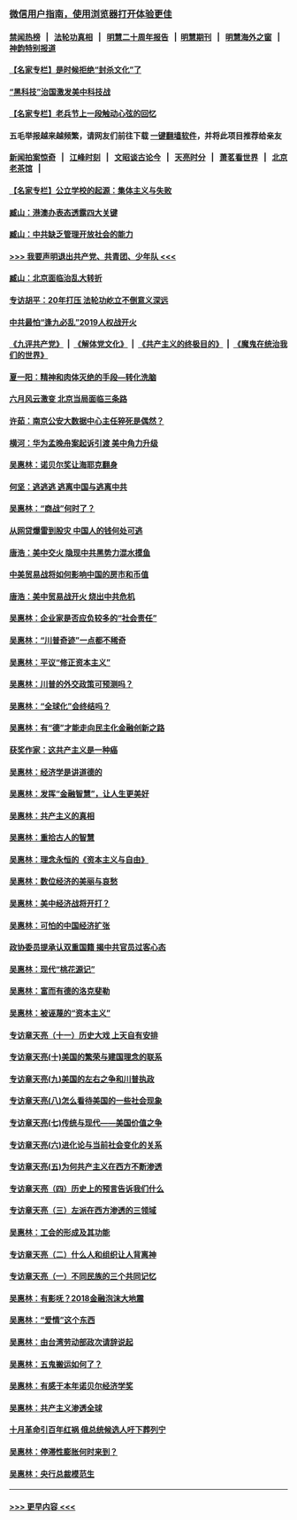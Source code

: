 ### [微信用户指南，使用浏览器打开体验更佳](https://github.com/gfw-breaker/banned-news1/blob/master/indexes/wechat-guide.md?t=0)
#### [禁闻热榜](热点新闻.md?t=0)  &nbsp;&nbsp;|&nbsp;&nbsp; [法轮功真相](https://github.com/gfw-breaker/truth/blob/master/README.md?t=0) &nbsp;&nbsp;|&nbsp;&nbsp; [明慧二十周年报告](https://github.com/gfw-breaker/mh-reports/blob/master/README.md?t=0) &nbsp;&nbsp;|&nbsp;&nbsp;[明慧期刊](https://github.com/gfw-breaker/mh-qikan) &nbsp;&nbsp;|&nbsp;&nbsp; [明慧海外之窗](https://github.com/gfw-breaker/mh-news/blob/master/README.md?t=0) &nbsp;&nbsp;|&nbsp;&nbsp; [神韵特别报道](https://github.com/gfw-breaker/mh-news/blob/master/shenyun.md?t=0)
#### [【名家专栏】是时候拒绝“封杀文化”了](../pages/nsc423/n11814093.md?t=02091033) 
#### [“黑科技”治国激发美中科技战](../pages/nsc423/n11638056.md?t=02091033) 
#### [【名家专栏】老兵节上一段触动心弦的回忆](../pages/nsc423/n11646016.md?t=02091033) 
#### 五毛举报越来越频繁，请网友们前往下载 [一键翻墙软件](https://github.com/gfw-breaker/ssr-accounts)，并将此项目推荐给亲友
#### [新闻拍案惊奇](https://github.com/gfw-breaker/banned-news1/blob/master/pages/link4.md) &nbsp;&nbsp;|&nbsp;&nbsp; [江峰时刻](https://github.com/gfw-breaker/banned-news1/blob/master/pages/link4.md) &nbsp;&nbsp;|&nbsp;&nbsp; [文昭谈古论今](https://github.com/gfw-breaker/banned-news1/blob/master/pages/link4.md) &nbsp;&nbsp;|&nbsp;&nbsp; [天亮时分](https://github.com/gfw-breaker/banned-news1/blob/master/pages/link4.md) &nbsp;&nbsp;|&nbsp;&nbsp; [萧茗看世界](https://github.com/gfw-breaker/banned-news1/blob/master/pages/link4.md) &nbsp;&nbsp;|&nbsp;&nbsp; [北京老茶馆](https://github.com/gfw-breaker/banned-news1/blob/master/pages/link4.md) &nbsp;&nbsp;|&nbsp;&nbsp; 
#### [【名家专栏】公立学校的起源：集体主义与失败](../pages/nsc423/n11601833.md?t=02091033) 
#### [臧山：港澳办表态透露四大关键](../pages/nsc423/n11421628.md?t=02091033) 
#### [臧山：中共缺乏管理开放社会的能力](../pages/nsc423/n11407457.md?t=02091033) 
#### [>>> 我要声明退出共产党、共青团、少年队 <<<](https://github.com/begood0513/goodnews/blob/master/quit/letter.md) 
#### [臧山：北京面临治乱大转折](../pages/nsc423/n11406895.md?t=02091033) 
#### [专访胡平：20年打压 法轮功屹立不倒意义深远](../pages/nsc423/n11398800.md?t=02091033) 
#### [中共最怕“逢九必乱”2019人权战开火](../pages/nsc423/n11385248.md?t=02091033) 
#### [《九评共产党》](https://github.com/begood0513/9ping.md/blob/master/README.md) &nbsp;|&nbsp; [《解体党文化》](../../../../jtdwh.md/blob/master/README.md)  &nbsp;|&nbsp; [《共产主义的终极目的》](../../../../gczydzjmd.md/blob/master/README.md) &nbsp;|&nbsp; [《魔鬼在统治我们的世界》](../../../../mgztzwmdsj.md/blob/master/README.md) 
#### [夏一阳：精神和肉体灭绝的手段—转化洗脑](../pages/nsc423/n11368250.md?t=02091033) 
#### [六月风云激变 北京当局面临三条路](../pages/nsc423/n11313668.md?t=02091033) 
#### [许茹：南京公安大数据中心主任猝死是偶然？](../pages/nsc423/n11064744.md?t=02091033) 
#### [横河：华为孟晚舟案起诉引渡 美中角力升级](../pages/nsc423/n11027230.md?t=02091033) 
#### [吴惠林：诺贝尔奖让海耶克翻身](../pages/nsc423/n10890049.md?t=02091033) 
#### [何坚：逃逃逃 逃离中国与逃离中共](../pages/nsc423/n10592891.md?t=02091033) 
#### [吴惠林：“商战”何时了？](../pages/nsc423/n10573558.md?t=02091033) 
#### [从网贷爆雷到股灾 中国人的钱何处可逃](../pages/nsc423/n10572800.md?t=02091033) 
#### [唐浩：美中交火 隐现中共黑势力混水摸鱼](../pages/nsc423/n10544040.md?t=02091033) 
#### [中美贸易战将如何影响中国的房市和币值](../pages/nsc423/n10543697.md?t=02091033) 
#### [唐浩：美中贸易战开火 烧出中共危机](../pages/nsc423/n10540126.md?t=02091033) 
#### [吴惠林：企业家是否应负较多的“社会责任”](../pages/nsc423/n10535022.md?t=02091033) 
#### [吴惠林：“川普奇迹”一点都不稀奇](../pages/nsc423/n10512808.md?t=02091033) 
#### [吴惠林：平议“修正资本主义”](../pages/nsc423/n10495724.md?t=02091033) 
#### [吴惠林：川普的外交政策可预测吗？](../pages/nsc423/n10462387.md?t=02091033) 
#### [吴惠林：“全球化”会终结吗？](../pages/nsc423/n10452838.md?t=02091033) 
#### [吴惠林：有“德”才能走向民主化金融创新之路](../pages/nsc423/n10432292.md?t=02091033) 
#### [获奖作家：这共产主义是一种癌](../pages/nsc423/n10431541.md?t=02091033) 
#### [吴惠林：经济学是讲道德的](../pages/nsc423/n10398014.md?t=02091033) 
#### [吴惠林：发挥“金融智慧”，让人生更美好](../pages/nsc423/n10375019.md?t=02091033) 
#### [吴惠林：共产主义的真相](../pages/nsc423/n10351394.md?t=02091033) 
#### [吴惠林：重拾古人的智慧](../pages/nsc423/n10337691.md?t=02091033) 
#### [吴惠林：理念永恒的《资本主义与自由》](../pages/nsc423/n10316274.md?t=02091033) 
#### [吴惠林：数位经济的美丽与哀愁](../pages/nsc423/n10292946.md?t=02091033) 
#### [吴惠林：美中经济战将开打？](../pages/nsc423/n10258825.md?t=02091033) 
#### [吴惠林：可怕的中国经济扩张](../pages/nsc423/n10219147.md?t=02091033) 
#### [政协委员提承认双重国籍 揭中共官员过客心态](../pages/nsc423/n10208809.md?t=02091033) 
#### [吴惠林：现代“桃花源记”](../pages/nsc423/n10185234.md?t=02091033) 
#### [吴惠林：富而有德的洛克斐勒](../pages/nsc423/n10142264.md?t=02091033) 
#### [吴惠林：被诬蔑的“资本主义”](../pages/nsc423/n10124816.md?t=02091033) 
#### [专访章天亮（十一）历史大戏 上天自有安排](../pages/nsc423/n10094905.md?t=02091033) 
#### [专访章天亮(十)美国的繁荣与建国理念的联系](../pages/nsc423/n10094899.md?t=02091033) 
#### [专访章天亮(九)美国的左右之争和川普执政](../pages/nsc423/n10094889.md?t=02091033) 
#### [专访章天亮(八)怎么看待美国的一些社会现象](../pages/nsc423/n10094857.md?t=02091033) 
#### [专访章天亮(七)传统与现代——美国价值之争](../pages/nsc423/n10093140.md?t=02091033) 
#### [专访章天亮(六)进化论与当前社会变化的关系](../pages/nsc423/n10092036.md?t=02091033) 
#### [专访章天亮(五)为何共产主义在西方不断渗透](../pages/nsc423/n10083620.md?t=02091033) 
#### [专访章天亮（四）历史上的预言告诉我们什么](../pages/nsc423/n10083606.md?t=02091033) 
#### [专访章天亮（三）左派在西方渗透的三领域](../pages/nsc423/n10081115.md?t=02091033) 
#### [吴惠林：工会的形成及其功能](../pages/nsc423/n10080633.md?t=02091033) 
#### [专访章天亮（二）什么人和组织让人背离神](../pages/nsc423/n10076637.md?t=02091033) 
#### [专访章天亮（一）不同民族的三个共同记忆](../pages/nsc423/n10074188.md?t=02091033) 
#### [吴惠林：有影呒？2018金融泡沫大地震](../pages/nsc423/n10040534.md?t=02091033) 
#### [吴惠林：“爱情”这个东西](../pages/nsc423/n10019423.md?t=02091033) 
#### [吴惠林：由台湾劳动部政次请辞说起](../pages/nsc423/n9979679.md?t=02091033) 
#### [吴惠林：五鬼搬运如何了？](../pages/nsc423/n9925338.md?t=02091033) 
#### [吴惠林：有感于本年诺贝尔经济学奖](../pages/nsc423/n9871883.md?t=02091033) 
#### [吴惠林：共产主义渗透全球](../pages/nsc423/n9812748.md?t=02091033) 
#### [十月革命引百年红祸 俄总统候选人吁下葬列宁](../pages/nsc423/n9810182.md?t=02091033) 
#### [吴惠林：停滞性膨胀何时来到？](../pages/nsc423/n9764136.md?t=02091033) 
#### [吴惠林：央行总裁模范生](../pages/nsc423/n9728134.md?t=02091033) 

----
#### [ >>> 更早内容 <<< ](../indexes/nsc423-earlier.md)
